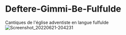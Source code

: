 # Deftere-Gimmi-Be-Fulfulde
Cantiques de l'église adventiste en langue fulfulde 
![Screenshot_20220621-204231](https://user-images.githubusercontent.com/62522441/191699222-cc78407c-a8b8-40c4-8794-46ceb2774616.png)
